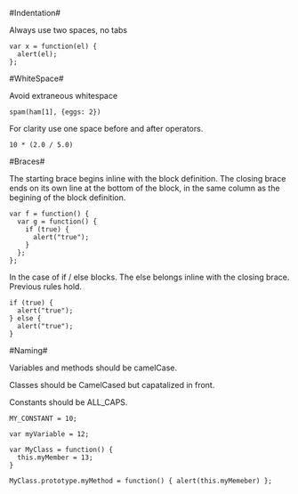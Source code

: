 #Indentation#

Always use two spaces, no tabs

    var x = function(el) {
      alert(el);
    };

#WhiteSpace#

Avoid extraneous whitespace

    spam(ham[1], {eggs: 2})

For clarity use one space before and after operators.

    10 * (2.0 / 5.0)

#Braces#

The starting brace begins inline with the block definition. The closing brace
ends on its own line at the bottom of the block, in the same column as the
begining of the block definition.

    var f = function() {
      var g = function() {
        if (true) {
          alert("true");
        }
      };
    };

In the case of if / else blocks. The else belongs inline with the closing
brace. Previous rules hold.

    if (true) {
      alert("true");
    } else {
      alert("true");
    }

#Naming#

Variables and methods should be camelCase.

Classes should be CamelCased but capatalized in front.

Constants should be ALL_CAPS.

    MY_CONSTANT = 10;

    var myVariable = 12;

    var MyClass = function() {
      this.myMember = 13;
    }

    MyClass.prototype.myMethod = function() { alert(this.myMemeber) };
